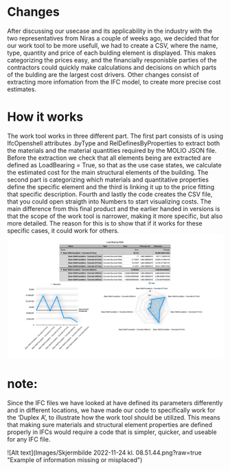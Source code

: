 # Changes
After discussing our usecase and its applicability in the industry with the two representatives from Niras a couple of weeks ago, we decided that for our work tool to be more usefull, we had to create a CSV, where the name, type, quantity and price of each bulding element is displayed. This makes categorizing the prices easy, and the financially responisble parties of the contractors could quickly make calculations and decisions on which parts of the bulding are the largest cost drivers. Other changes consist of extracting more infomation from the IFC model, to create more precise cost estimates. 


# How it works
The work tool works in three different part. The first part consists of is using IfcOpenshell attributes  .byType and RelDefinesByProperties to extract both the materials and the material quantities required by the MOLIO JSON file. Before the extraction we check that all elements being are extracted are defined as LoadBearing = True, so that as the use case states, we calculate the estimated cost for the main structural elements of the building. The second part is categorizing which materials and quantitative properties define the specific element and the third is linking it up to the price fitting that specific description. Fourth and lastly the code creates the CSV file, that you could open straigth into Numbers to start visualizing costs. 
The main difference from this final product and the earlier handed in versions is that the scope of the work tool is narrower, making it more specific, but also more detailed. The reason for this is to show that if it works for these specific cases, it could work for others. 
![Alt text](Images/utklipp.jpg?raw=true "Example of extracted information about foundation footing")

# note:
Since the IFC files we have looked at have defined its parameters differently and in different locations, we have made our code to specifically work for the ‘Duplex A’, to illustrate how the work tool should be utilized. This means that making sure materials and structural element properties are defined properly in IFCs would require a code that is simpler, quicker, and useable for any IFC file.
   
![Alt text](Images/Skjermbilde 2022-11-24 kl. 08.51.44.png?raw=true "Example of information missing or misplaced")

 
